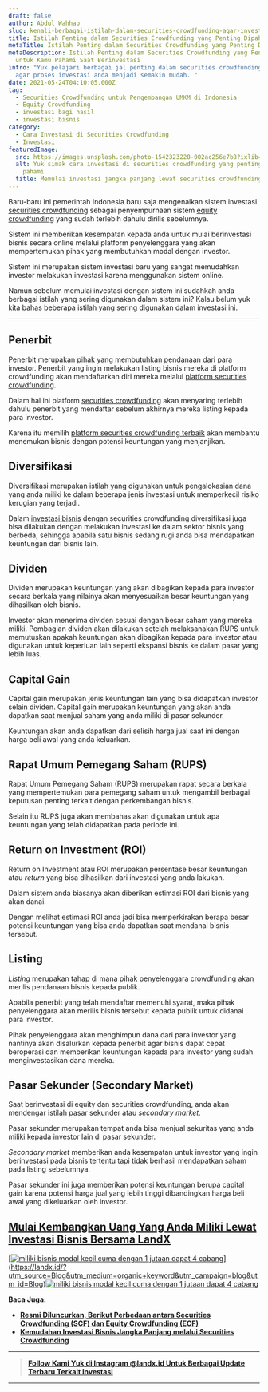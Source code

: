 ```yaml
---
draft: false
author: Abdul Wahhab
slug: kenali-berbagai-istilah-dalam-securities-crowdfunding-agar-investasi-anda-menjadi-semakin-mudah
title: Istilah Penting dalam Securities Crowdfunding yang Penting Dipahami
metaTitle: Istilah Penting dalam Securities Crowdfunding yang Penting Dipahami
metaDescription: Istilah Penting dalam Securities Crowdfunding yang Penting
  untuk Kamu Pahami Saat Berinvestasi
intro: "Yuk pelajari berbagai jal penting dalam securities crowdfunding (SCF)
  agar proses investasi anda menjadi semakin mudah. "
date: 2021-05-24T04:10:05.000Z
tag:
  - Securities Crowdfunding untuk Pengembangan UMKM di Indonesia
  - Equity Crowdfunding
  - investasi bagi hasil
  - investasi bisnis
category:
  - Cara Investasi di Securities Crowdfunding
  - Investasi
featuredImage:
  src: https://images.unsplash.com/photo-1542323228-002ac256e7b8?ixlib=rb-1.2.1&ixid=MnwxMjA3fDB8MHxwaG90by1wYWdlfHx8fGVufDB8fHx8&auto=format&fit=crop&w=870&q=80
  alt: Yuk simak cara investasi di securities crowdfunding yang penting untuk kamu
    pahami
  title: Memulai investasi jangka panjang lewat securities crowdfunding
---
```

Baru-baru ini pemerintah Indonesia baru saja mengenalkan sistem investasi [securities crowdfunding](https://landx.id/) sebagai penyempurnaan sistem [equity crowdfunding](https://landx.id/) yang sudah terlebih dahulu dirilis sebelumnya.

Sistem ini memberikan kesempatan kepada anda untuk mulai berinvestasi bisnis secara online melalui platform penyelenggara yang akan mempertemukan pihak yang membutuhkan modal dengan investor.

Sistem ini merupakan sistem investasi baru yang sangat memudahkan investor melakukan investasi karena menggunakan sistem online.

Namun sebelum memulai investasi dengan sistem ini sudahkah anda berbagai istilah yang sering digunakan dalam sistem ini? Kalau belum yuk kita bahas beberapa istilah yang sering digunakan dalam investasi ini.

- - -

## Penerbit

Penerbit merupakan pihak yang membutuhkan pendanaan dari para investor. Penerbit yang ingin melakukan listing bisnis mereka di platform crowdfunding akan mendaftarkan diri mereka melalui [platform securities crowdfunding](https://landx.id/).

Dalam hal ini platform [securities crowdfunding](https://landx.id/) akan menyaring terlebih dahulu penerbit yang mendaftar sebelum akhirnya mereka listing kepada para investor.

Karena itu memilih [platform securities crowdfunding terbaik](https://landx.id/) akan membantu menemukan bisnis dengan potensi keuntungan yang menjanjikan.

## Diversifikasi

Diversifikasi merupakan istilah yang digunakan untuk pengalokasian dana yang anda miliki ke dalam beberapa jenis investasi untuk memperkecil risiko kerugian yang terjadi.

Dalam [investasi bisnis](https://landx.id/) dengan securities crowdfunding diversifikasi juga bisa dilakukan dengan melakukan investasi ke dalam sektor bisnis yang berbeda, sehingga apabila satu bisnis sedang rugi anda bisa mendapatkan keuntungan dari bisnis lain.

## Dividen

Dividen merupakan keuntungan yang akan dibagikan kepada para investor secara berkala yang nilainya akan menyesuaikan besar keuntungan yang dihasilkan oleh bisnis.

Investor akan menerima dividen sesuai dengan besar saham yang mereka miliki. Pembagian dividen akan dilakukan setelah melaksanakan RUPS untuk memutuskan apakah keuntungan akan dibagikan kepada para investor atau digunakan untuk keperluan lain seperti ekspansi bisnis ke dalam pasar yang lebih luas.

## Capital Gain

Capital gain merupakan jenis keuntungan lain yang bisa didapatkan investor selain dividen. Capital gain merupakan keuntungan yang akan anda dapatkan saat menjual saham yang anda miliki di pasar sekunder.

Keuntungan akan anda dapatkan dari selisih harga jual saat ini dengan harga beli awal yang anda keluarkan.

## Rapat Umum Pemegang Saham (RUPS)

Rapat Umum Pemegang Saham (RUPS) merupakan rapat  secara berkala yang mempertemukan para pemegang saham untuk mengambil berbagai keputusan penting terkait dengan perkembangan bisnis.

Selain itu RUPS juga akan membahas akan digunakan untuk apa keuntungan yang telah didapatkan pada periode ini.

## Return on Investment (ROI)

Return on Investment atau ROI merupakan persentase besar keuntungan atau *return* yang bisa dihasilkan dari investasi yang anda lakukan.

Dalam sistem anda biasanya akan diberikan estimasi ROI dari bisnis yang akan danai.

Dengan melihat estimasi ROI anda jadi bisa memperkirakan berapa besar potensi keuntungan yang bisa anda dapatkan saat mendanai bisnis tersebut.

## Listing

*Listing* merupakan tahap di mana pihak penyelenggara [crowdfunding](https://landx.id/) akan merilis pendanaan bisnis kepada publik.

Apabila penerbit yang telah mendaftar memenuhi syarat, maka pihak penyelenggara akan merilis bisnis tersebut kepada publik untuk didanai para investor.

Pihak penyelenggara akan menghimpun dana dari para investor yang nantinya akan disalurkan kepada penerbit agar bisnis dapat cepat beroperasi dan memberikan keuntungan kepada para investor yang sudah menginvestasikan dana mereka.

## Pasar Sekunder (Secondary Market)

Saat berinvestasi di equity dan securities crowdfunding, anda akan mendengar istilah pasar sekunder atau *secondary market.*

Pasar sekunder merupakan tempat anda bisa menjual sekuritas yang anda miliki kepada investor lain di pasar sekunder.

*Secondary market* memberikan anda kesempatan untuk investor yang ingin berinvestasi pada bisnis tertentu tapi tidak berhasil mendapatkan saham pada listing sebelumnya.

Pasar sekunder ini juga memberikan potensi keuntungan berupa capital gain karena potensi harga jual yang lebih tinggi dibandingkan harga beli awal yang dikeluarkan oleh investor.

## [Mulai Kembangkan Uang Yang Anda Miliki Lewat Investasi Bisnis Bersama LandX](https://landx.id/?utm_source=Blog&utm_medium=organic+keyword&utm_campaign=blog&utm_id=Blog)

[[![miliki bisnis modal kecil cuma dengan 1 jutaan dapat 4 cabang ](https://accountgram-production.sfo2.cdn.digitaloceanspaces.com/landx_ghost/2021/11/jadi-owner-bisnis-hanya-1-jutaan-dengan-cuan-yang-sangat-menjanjikan.png)](https://landx.id/?utm_source=Blog&utm_medium=organic+keyword&utm_campaign=blog&utm_id=Blog)](https://landx.id/?utm_source=Blog&utm_medium=organic+keyword&utm_campaign=blog&utm_id=Blog)[![miliki bisnis modal kecil cuma dengan 1 jutaan dapat 4 cabang ](https://accountgram-production.sfo2.cdn.digitaloceanspaces.com/landx_ghost/2021/11/jadi-owner-bisnis-hanya-1-jutaan-dengan-cuan-yang-sangat-menjanjikan.png)](https://landx.id/?utm_source=Blog&utm_medium=organic+keyword&utm_campaign=blog&utm_id=Blog)

**Baca Juga:**

* **[Resmi Diluncurkan, Berikut Perbedaan antara Securities Crowdfunding (SCF) dan Equity Crowdfunding (ECF)](https://landx.id/blog/securities-crowdfunding-dan-equity-crowdfunding/)**
* **[Kemudahan Investasi Bisnis Jangka Panjang melalui Securities Crowdfunding](https://landx.id/blog/securities-crowdfunding/)**

- - -

> **[Follow Kami Yuk di Instagram @landx.id Untuk Berbagai Update Terbaru Terkait Investasi](https://www.instagram.com/landx.id/?utm_medium=copy_link)**

- - -